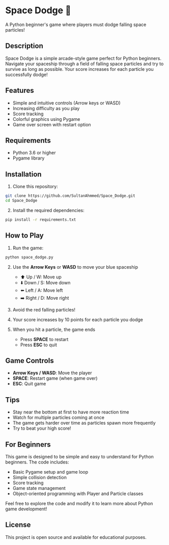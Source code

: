 # Space Dodge 🚀

A Python beginner's game where players must dodge falling space particles!

## Description

Space Dodge is a simple arcade-style game perfect for Python beginners. Navigate your spaceship through a field of falling space particles and try to survive as long as possible. Your score increases for each particle you successfully dodge!

## Features

- Simple and intuitive controls (Arrow keys or WASD)
- Increasing difficulty as you play
- Score tracking
- Colorful graphics using Pygame
- Game over screen with restart option

## Requirements

- Python 3.6 or higher
- Pygame library

## Installation

1. Clone this repository:
```bash
git clone https://github.com/SultanAhmmed/Space_Dodge.git
cd Space_Dodge
```

2. Install the required dependencies:
```bash
pip install -r requirements.txt
```

## How to Play

1. Run the game:
```bash
python space_dodge.py
```

2. Use the **Arrow Keys** or **WASD** to move your blue spaceship
   - ⬆️ Up / W: Move up
   - ⬇️ Down / S: Move down
   - ⬅️ Left / A: Move left
   - ➡️ Right / D: Move right

3. Avoid the red falling particles!

4. Your score increases by 10 points for each particle you dodge

5. When you hit a particle, the game ends
   - Press **SPACE** to restart
   - Press **ESC** to quit

## Game Controls

- **Arrow Keys / WASD**: Move the player
- **SPACE**: Restart game (when game over)
- **ESC**: Quit game

## Tips

- Stay near the bottom at first to have more reaction time
- Watch for multiple particles coming at once
- The game gets harder over time as particles spawn more frequently
- Try to beat your high score!

## For Beginners

This game is designed to be simple and easy to understand for Python beginners. The code includes:
- Basic Pygame setup and game loop
- Simple collision detection
- Score tracking
- Game state management
- Object-oriented programming with Player and Particle classes

Feel free to explore the code and modify it to learn more about Python game development!

## License

This project is open source and available for educational purposes.
